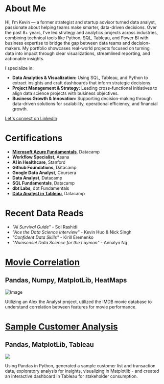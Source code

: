 # About Me 
Hi, I’m Kevin — a former strategist and startup advisor turned data analyst, passionate about helping teams make smarter, data-driven decisions. Over the past 8+ years, I’ve led strategy and analytics projects across industries, combining technical tools like Python, SQL, Tableau, and Power BI with business expertise to bridge the gap between data teams and decision-makers. My portfolio showcases real-world projects focused on turning data into impact through clear visualizations, streamlined reporting, and actionable insights.

I specialize in:

+ **Data Analytics & Visualization:** Using SQL, Tableau, and Python to extract insights and craft dashboards that inform strategic decisions.
+ **Project Management & Strategy:** Leading cross-functional initiatives to align data science projects with business objectives.
+ **Business Growth & Innovation:** Supporting decision-making through data-driven solutions for scalability, operational efficiency, and financial growth.

[Let's connect on LinkedIn](https://www.linkedin.com/in/kevinjbts)

# Certifications
* [**Microsoft Azure Fundamentals**](https://www.datacamp.com/completed/statement-of-accomplishment/track/47cd511f9ad610dfdb99467a9f72852b4e29777c), Datacamp
* **Workflow Specialist**, Asana
* **AI in Healthcare**, Stanford
* **Github Foundations**, Datacamp
* **Google Data Analyst**, Coursera
* **Data Analyst**, Datacamp
* **SQL Fundamentals**, Datacamp
* **dbt Labs**, dbt Fundamentals
* [**Data Analyst in Tableau**](https://www.datacamp.com/completed/statement-of-accomplishment/track/6fb44f51c1924e44ad56637823d3940e1d9ce551), Datacamp

# Recent Data Reads
* _"AI Survival Guide"_ -  Sol Rashidi
* _"Ace the Data Science Interview"_  - Kevin Huo & Nick Singh
* _"Confident Data Skills"_ - Kirill Eremenko
* _"Numsense! Data Science for the Layman"_ - Annalyn Ng

# [Movie Correlation](/projects/movie_correlation.md)
## Pandas, Numpy, MatplotLib, HeatMaps
![Image](https://github.com/user-attachments/assets/2bb825e2-4cb5-4253-b0a6-86f582787b6c)

Utilizing an Alex the Analyst project, utilized the IMDB movie database to understand correlation between features for movie performance. 

# [Sample Customer Analysis](/projects/sample_customer_analysis.md)
## Pandas, MatplotLib, Tableau
![](/Dashboard.png)

Using Pandas in Python, generated a sample customer list and transaction data, exploratory analysis for insights, visualizing in Matplotlib - and created an interactive dashboard in Tableau for stakeholder consumption. 